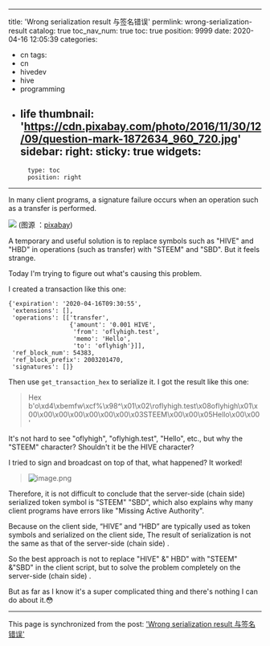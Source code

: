 
---
title: 'Wrong serialization result  与签名错误'
permlink: wrong-serialization-result
catalog: true
toc_nav_num: true
toc: true
position: 9999
date: 2020-04-16 12:05:39
categories:
- cn
tags:
- cn
- hivedev
- hive
- programming
- life
thumbnail: 'https://cdn.pixabay.com/photo/2016/11/30/12/09/question-mark-1872634_960_720.jpg'
sidebar:
    right:
        sticky: true
widgets:
    -
        type: toc
        position: right
---


In many client programs, a signature failure occurs when an operation such as a transfer is performed.

![](https://cdn.pixabay.com/photo/2016/11/30/12/09/question-mark-1872634_960_720.jpg)
(图源 ：[pixabay](https://pixabay.com/))

A temporary and useful solution is to replace symbols such as "HIVE" and "HBD" in operations (such as transfer) with "STEEM" and "SBD". But it feels strange.

Today I'm trying to figure out what's causing this problem.

I created a transaction like this one:
```
{'expiration': '2020-04-16T09:30:55',
 'extensions': [],
 'operations': [['transfer',
                 {'amount': '0.001 HIVE',
                  'from': 'oflyhigh.test',
                  'memo': 'Hello',
                  'to': 'oflyhigh'}]],
 'ref_block_num': 54383,
 'ref_block_prefix': 2003201470,
 'signatures': []}
```

Then use `get_transaction_hex` to serialize it. I got the result like this one:
>Hex b'o\xd4\xbemfw\xcf%\x98^\x01\x02\roflyhigh.test\x08oflyhigh\x01\x00\x00\x00\x00\x00\x00\x00\x03STEEM\x00\x00\x05Hello\x00\x00'

It's not hard to see "oflyhigh", "oflyhigh.test", "Hello", etc., but why the "STEEM" character? Shouldn't it be the HIVE character?

I tried to sign and broadcast on top of that, what happened? It worked!
>![image.png](https://images.hive.blog/DQmeQ7y9GvFSwppHmx5K2hjRk7HanssZzPdNLiZTkSSKEhV/image.png)


Therefore, it is not difficult to conclude that the server-side (chain side) serialized token symbol is "STEEM" "SBD", which also explains why many client programs have errors like "Missing Active Authority".

Because on the client side, “HIVE” and “HBD” are typically used as token symbols and serialized on the client side, The result of serialization is not the same as that of the server-side (chain side) .

So the best approach is not to replace "HIVE" &" HBD" with "STEEM" &"SBD" in the client script, but to solve the problem completely on the server-side (chain side) .

But as far as I know it's a super complicated thing and there's nothing I can do about it.😳

- - -

This page is synchronized from the post: ['Wrong serialization result  与签名错误'](https://steemit.com/@oflyhigh/wrong-serialization-result)
